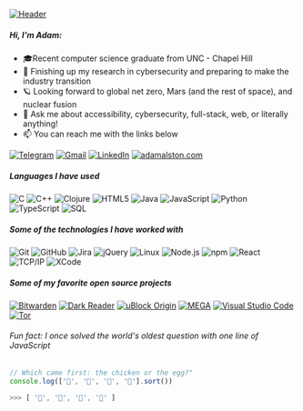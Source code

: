 [![Header](https://imgur.com/vqArBSa.gif)](https://www.adamalston.com/)

##### Hi, I'm Adam:

- 🎓Recent computer science graduate from UNC - Chapel Hill
- :test_tube: Finishing up my research in cybersecurity and preparing to make the industry transition
- 🪐 Looking forward to global net zero, Mars (and the rest of space), and nuclear fusion
- :speech_balloon: Ask me about accessibility, cybersecurity, full-stack, web, or literally anything!
- :mailbox: You can reach me with the links below

[![Telegram](https://img.shields.io/badge/-TELEGRAM-2CA5E0?style=flat-square&logo=telegram&logoColor=white)](https://t.me/adamalston)
[![Gmail](https://img.shields.io/badge/-GMAIL-D14836?style=flat-square&logo=gmail&logoColor=white)](mailto:aalston9@gmail.com)
[![LinkedIn](https://img.shields.io/badge/-LINKEDIN-0077B5?style=flat-square&logo=linkedin&logoColor=white)](https://www.linkedin.com/in/adammalston/)
[![adamalston.com](https://img.shields.io/badge/-ADAMALSTON.COM-000000?style=flat-square&logo=react&logoColor=white)](https://www.adamalston.com/)

##### Languages I have used

![C](https://img.shields.io/badge/-C-000000?style=flat&logo=c)
![C++](https://img.shields.io/badge/-C++-000000?style=flat&logo=c%2B%2B)
![Clojure](https://img.shields.io/badge/-Clojure-000000?style=flat&logo=clojure)
![HTML5](https://img.shields.io/badge/-HTML5-000000?style=flat&logo=html5)
![Java](https://img.shields.io/badge/-Java-000000?style=flat&logo=java)
![JavaScript](https://img.shields.io/badge/-JavaScript-000000?style=flat&logo=javascript)
![Python](https://img.shields.io/badge/-Python-000000?style=flat&logo=python)
![TypeScript](https://img.shields.io/badge/-TypeScript-000000?style=flat&logo=typescript)
![SQL](https://img.shields.io/badge/-SQL-000000?style=flat&logo=postgresql)


##### Some of the technologies I have worked with

![Git](https://img.shields.io/badge/-Git-333333?style=flat&logo=git&logoColor=F05032)
![GitHub](https://img.shields.io/badge/-GitHub-333333?style=flat&logo=github&logoColor=181717)
![Jira](https://img.shields.io/badge/-Jira-333333?style=flat&logo=jira-software&logoColor=white&logoColor=0052CC)
![jQuery](https://img.shields.io/badge/-jQuery-333333?style=flat&logo=jQuery&logoColor=0769AD)
![Linux](https://img.shields.io/badge/-Linux-333333?style=flat&logo=linux&logoColor=FCC624)
![Node.js](https://img.shields.io/badge/-Node.js-333333?style=flat&logo=node.js&logoColor=339933)
![npm](https://img.shields.io/badge/-npm-333333?style=flat&logo=npm&logoColor=CB3837)
![React](https://img.shields.io/badge/-React-333333?style=flat&logo=React&logoColor=61DAFB)
![TCP/IP](https://img.shields.io/badge/-TCP/IP-333333?style=flat&logo=cisco&logoColor=003A70)
![XCode](https://img.shields.io/badge/-XCode-333333?style=flat&logo=XCode&logoColor=1575F9)

##### Some of my favorite open source projects

[![Bitwarden](https://img.shields.io/badge/-Bitwarden-666666?style=flat&logo=bitwarden&logoColor=175DDC)](https://github.com/bitwarden)
[![Dark Reader](https://img.shields.io/badge/-Dark&#32;Reader-666666?style=flat&logo=read-the-docs&logoColor=2f7485)](https://github.com/darkreader/darkreader)
[![uBlock Origin](https://img.shields.io/badge/-uBlock&#32;Origin-666666?style=flat&logo=UBlock-Origin&logoColor=800000)](https://github.com/gorhill/uBlock)
[![MEGA](https://img.shields.io/badge/-MEGA-666666?style=flat&logo=mega&logoColor=D9272E)](ttps://github.com/meganz/)
[![Visual Studio Code](https://img.shields.io/badge/-VSCode-666666?style=flat&logo=visual-studio-code&logoColor=007ACC)](https://github.com/microsoft/vscode)
[![Tor](https://img.shields.io/badge/-Tor-666666?style=flat&logo=tor&logoColor=7E4798)](https://www.torproject.org/)

###### Fun fact: I once solved the world's oldest question with one line of JavaScript
<!-- wi*quL3fcV -->

```javascript
// Which came first: the chicken or the egg?"
console.log(['🥚', '🐣', '🐥', '🐔'].sort())

>>> [ '🐔', '🐣', '🐥', '🥚' ]
```
